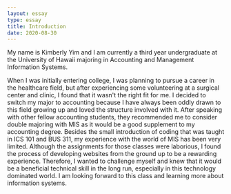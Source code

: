 ```yaml
---
layout: essay
type: essay
title: Introduction
date: 2020-08-30
---
```

My name is Kimberly Yim and I am currently a third year undergraduate at the University of Hawaii majoring in Accounting and Management Information Systems.

When I was initially entering college, I was planning to pursue a career in the healthcare field, but after experiencing some volunteering at a surgical center and clinic, I found that it wasn't the right fit for me. I decided to switch my major to accounting because I have always been oddly drawn to this field growing up and loved the structure involved with it. After speaking with other fellow accounting students, they recommended me to consider double majoring with MIS as it would be a good supplement to my accounting degree. Besides the small introduction of coding that was taught in ICS 101 and BUS 311, my experience with the world of MIS has been very limited. Although the assignments for those classes were laborious, I found the process of developing websites from the ground up to be a rewarding experience. Therefore, I wanted to challenge myself and knew that it would be a beneficial technical skill in the long run, especially in this technology dominated world. I am looking forward to this class and learning more about information systems. 
